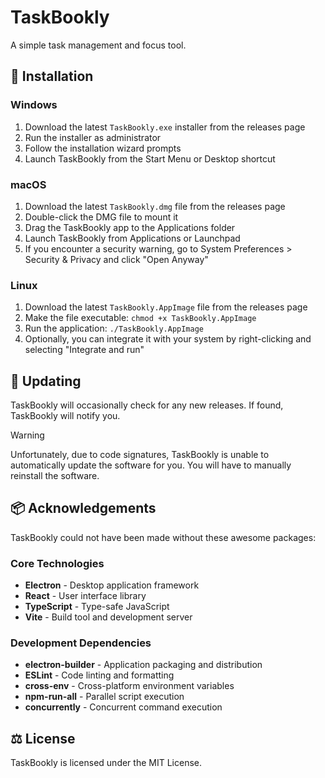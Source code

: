# TaskBookly

A simple task management and focus tool.

## 🔧 Installation

### Windows

1. Download the latest `TaskBookly.exe` installer from the releases page
2. Run the installer as administrator
3. Follow the installation wizard prompts
4. Launch TaskBookly from the Start Menu or Desktop shortcut

### macOS

1. Download the latest `TaskBookly.dmg` file from the releases page
2. Double-click the DMG file to mount it
3. Drag the TaskBookly app to the Applications folder
4. Launch TaskBookly from Applications or Launchpad
5. If you encounter a security warning, go to System Preferences > Security & Privacy and click "Open Anyway"

### Linux

1. Download the latest `TaskBookly.AppImage` file from the releases page
2. Make the file executable: `chmod +x TaskBookly.AppImage`
3. Run the application: `./TaskBookly.AppImage`
4. Optionally, you can integrate it with your system by right-clicking and selecting "Integrate and run"

## 🔄 Updating

TaskBookly will occasionally check for any new releases. If found, TaskBookly will notify you.

> [!WARNING]
> Unfortunately, due to code signatures, TaskBookly is unable to automatically update the software for you. You will have to manually reinstall the software.

## 📦 Acknowledgements
TaskBookly could not have been made without these awesome packages:

### Core Technologies

-   **Electron** - Desktop application framework
-   **React** - User interface library
-   **TypeScript** - Type-safe JavaScript
-   **Vite** - Build tool and development server

### Development Dependencies

-   **electron-builder** - Application packaging and distribution
-   **ESLint** - Code linting and formatting
-   **cross-env** - Cross-platform environment variables
-   **npm-run-all** - Parallel script execution
-   **concurrently** - Concurrent command execution

## ⚖️ License

TaskBookly is licensed under the MIT License.
